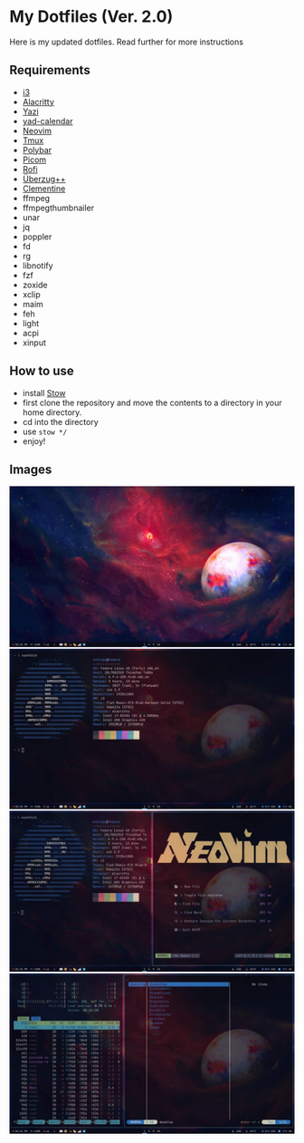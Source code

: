 # My Dotfiles (Ver. 2.0)

Here is my updated dotfiles.
Read further for more instructions

## Requirements

- [i3](https://i3wm.org/)
- [Alacritty](https://alacritty.org/)
- [Yazi](https://yazi-rs.github.io/docs/installation)
- [yad-calendar](https://yad-guide.ingk.se/calendar/yad-calendar.html)
- [Neovim](https://neovim.io/)
- [Tmux](https://github.com/tmux/tmux/wiki/Installing)
- [Polybar](https://github.com/polybar/polybar)
- [Picom](https://github.com/yshui/picom)
- [Rofi](https://github.com/davatorium/rofi)
- [Überzug++](https://github.com/jstkdng/ueberzugpp)
- [Clementine](https://www.clementine-player.org/downloads)
- ffmpeg
- ffmpegthumbnailer
- unar
- jq
- poppler
- fd
- rg
- libnotify
- fzf
- zoxide
- xclip
- maim
- feh
- light
- acpi
- xinput

## How to use

- install [Stow](https://www.gnu.org/software/stow/)
- first clone the repository and move the contents to a directory in your home directory.
- cd into the directory
- use `stow */`
- enjoy!

## Images

![](images/screenshot1.jpg)
![](images/screenshot2.jpg)
![](images/screenshot3.jpg)
![](images/screenshot4.jpg)

